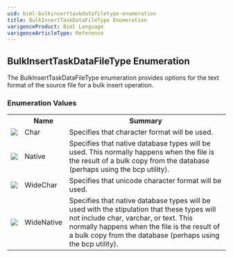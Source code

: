 ```yaml
---
uid: biml-bulkinserttaskdatafiletype-enumeration
title: BulkInsertTaskDataFileType Enumeration
varigenceProduct: Biml Language
varigenceArticleType: Reference
---
```


## BulkInsertTaskDataFileType Enumeration<div class="LanguageSummary"><div class ="SummaryItem">The BulkInsertTaskDataFileType enumeration provides options for the text format of the source file for a bulk insert operation.</div></div><div class="EnumValueGroup">### Enumeration Values<table id="EnumValue" class="MemberList"><tbody><tr><th class="MemberTypeIconColumnHeader">&nbsp;</th><th class="MemberNameColumnHeader">Name</th><th class="MemberSummaryColumnHeader">Summary</th></tr><tr class="cd0"><td align="center" class="MemberTypeIcon"><img src="enumValue.png"></img></td><td class="MemberName">Char</td><td class="MemberSummary"><div class ="SummaryItem">Specifies that character format will be used.</div></td></tr><tr class="cd1"><td align="center" class="MemberTypeIcon"><img src="enumValue.png"></img></td><td class="MemberName">Native</td><td class="MemberSummary"><div class ="SummaryItem">Specifies that native database types will be used.  This normally happens when the file is the result of a bulk copy from the database (perhaps using the bcp utility).</div></td></tr><tr class="cd0"><td align="center" class="MemberTypeIcon"><img src="enumValue.png"></img></td><td class="MemberName">WideChar</td><td class="MemberSummary"><div class ="SummaryItem">Specifies that unicode character format will be used.</div></td></tr><tr class="cd1"><td align="center" class="MemberTypeIcon"><img src="enumValue.png"></img></td><td class="MemberName">WideNative</td><td class="MemberSummary"><div class ="SummaryItem">Specifies that native database types will be used with the stipulation that these types will not include char, varchar, or text.  This normally happens when the file is the result of a bulk copy from the database (perhaps using the bcp utility).</div></td></tr></tbody></table></div>